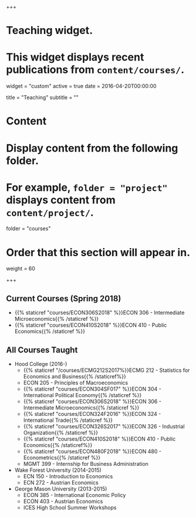+++
# Teaching widget.
# This widget displays recent publications from `content/courses/`.
widget = "custom"
active = true
date = 2016-04-20T00:00:00

title = "Teaching"
subtitle = ""

# Content
# Display content from the following folder.
# For example, `folder = "project"` displays content from `content/project/`.
folder = "courses"

# Order that this section will appear in.
weight = 60

+++

## Current Courses (Spring 2018)

* {{% staticref "courses/ECON306S2018" %}}ECON 306 - Intermediate Microeconomics{{% /staticref %}} 
* {{% staticref "courses/ECON410S2018" %}}ECON 410 - Public Economics{{% /staticref %}} 

## All Courses Taught
* Hood College (2016-)
  - {{% staticref "/courses/ECMG212S2017%}}ECMG 212 - Statistics for Economics and Business{{% /staticref%}}
  - ECON 205 - Principles of Macroeconomics
  - {{% staticref "courses/ECON304SF017" %}}ECON 304 - International Political Economy{{% /staticref %}}
  - {{% staticref "courses/ECON306S2018" %}}ECON 306 - Intermediate Microeconomics{{% /staticref %}}
  - {{% staticref "courses/ECON324F2016" %}}ECON 324 - International Trade{{% /staticref %}}
  - {{% staticref "courses/ECON326S2017" %}}ECON 326 - Industrial Organization{{% /staticref %}}
  - {{% staticref "courses/ECON410S2018" %}}ECON 410 - Public Economics{{% /staticref%}}
  - {{% staticref "courses/ECON480F2018" %}}ECON 480 - Econometrics{{% /staticref %}}
  - MGMT 399 - Internship for Business Administration 
* Wake Forest University (2014-2015)
  - ECN 150 - Introduction to Economics
  - ECN 272 - Austrian Economics
* George Mason University (2013-2015)
  - ECON 385 - International Economic Policy
  - ECON 403 - Austrian Economics
  - ICES High School Summer Workshops 

